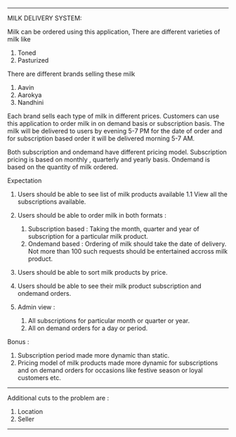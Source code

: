 ------------------------------------------------------------------------------------------------------------------------------------------------

MILK DELIVERY SYSTEM:

Milk can be ordered using this application, 
There are different varieties of milk like
1. Toned
2. Pasturized

There are different brands selling these milk
1. Aavin
2. Aarokya
3. Nandhini

Each brand sells each type of milk in different prices. Customers can use this application to order milk in on demand basis or subscription basis. 
The milk will be delivered to users by evening 5-7 PM for the date of order and for subscription based order it will be delivered morning 5-7 AM.

Both subscription and ondemand have different pricing model. Subscription pricing is based on monthly , quarterly and yearly basis.
Ondemand is based on the quantity of milk ordered.

Expectation
1. Users should be able to see list of milk products available
1.1 View all the subscriptions available.
        
2. Users should be able to order milk in both formats :
    1. Subscription based :
        Taking the month, quarter and year of subscription for a particular milk product.
    2. Ondemand based :
        Ordering of milk should take the date of delivery.
        Not more than 100 such requests should be entertained accross milk product.
3. Users should be able to sort milk products by price.
4. Users should be able to see their milk product subscription and ondemand orders.
5. Admin view :
    1. All subscriptions for particular month or quarter or year.
    2. All on demand orders for a day or period.
    
Bonus :
1. Subscription period made more dynamic than static.
2. Pricing model of milk products made more dynamic for subscriptions and on demand orders for occasions like festive season or loyal customers etc.

------------------------------------------------------------------------------------------------------------------------------------------------

Additional cuts to the problem are :
1. Location
2. Seller

------------------------------------------------------------------------------------------------------------------------------------------------  